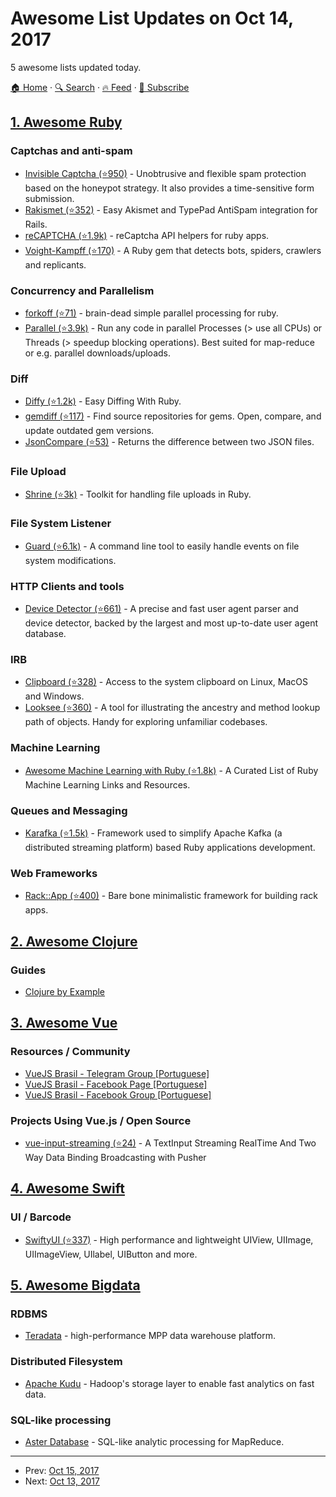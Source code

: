 # Awesome List Updates on Oct 14, 2017

5 awesome lists updated today.

[🏠 Home](/README.md) · [🔍 Search](https://www.trackawesomelist.com/search/) · [🔥 Feed](https://www.trackawesomelist.com/rss.xml) · [📮 Subscribe](https://trackawesomelist.us17.list-manage.com/subscribe?u=d2f0117aa829c83a63ec63c2f&id=36a103854c)



## [1. Awesome Ruby](/content/markets/awesome-ruby/README.md)

### Captchas and anti-spam

*   [Invisible Captcha (⭐950)](https://github.com/markets/invisible_captcha) - Unobtrusive and flexible spam protection based on the honeypot strategy. It also provides a time-sensitive form submission.
*   [Rakismet (⭐352)](https://github.com/joshfrench/rakismet) - Easy Akismet and TypePad AntiSpam integration for Rails.
*   [reCAPTCHA (⭐1.9k)](https://github.com/ambethia/recaptcha) - reCaptcha API helpers for ruby apps.
*   [Voight-Kampff (⭐170)](https://github.com/biola/Voight-Kampff) - A Ruby gem that detects bots, spiders, crawlers and replicants.

### Concurrency and Parallelism

*   [forkoff (⭐71)](https://github.com/ahoward/forkoff) - brain-dead simple parallel processing for ruby.
*   [Parallel (⭐3.9k)](https://github.com/grosser/parallel) - Run any code in parallel Processes (> use all CPUs) or Threads (> speedup blocking operations).
    Best suited for map-reduce or e.g. parallel downloads/uploads.

### Diff

*   [Diffy (⭐1.2k)](https://github.com/samg/diffy) - Easy Diffing With Ruby.
*   [gemdiff (⭐117)](https://github.com/teeparham/gemdiff) - Find source repositories for gems. Open, compare, and update outdated gem versions.
*   [JsonCompare (⭐53)](https://github.com/a2design-inc/json-compare) - Returns the difference between two JSON files.

### File Upload

*   [Shrine (⭐3k)](https://github.com/janko-m/shrine) - Toolkit for handling file uploads in Ruby.

### File System Listener

*   [Guard (⭐6.1k)](https://github.com/guard/guard) - A command line tool to easily handle events on file system modifications.

### HTTP Clients and tools

*   [Device Detector (⭐661)](https://github.com/podigee/device_detector) - A precise and fast user agent parser and device detector, backed by the largest and most up-to-date user agent database.

### IRB

*   [Clipboard (⭐328)](https://github.com/janlelis/clipboard) - Access to the system clipboard on Linux, MacOS and Windows.
*   [Looksee (⭐360)](https://github.com/oggy/looksee) - A tool for illustrating the ancestry and method lookup path of objects. Handy for exploring unfamiliar codebases.

### Machine Learning

*   [Awesome Machine Learning with Ruby (⭐1.8k)](https://github.com/arbox/machine-learning-with-ruby) - A Curated List of Ruby Machine Learning Links and Resources.

### Queues and Messaging

*   [Karafka (⭐1.5k)](https://github.com/karafka/karafka) - Framework used to simplify Apache Kafka (a distributed streaming platform) based Ruby applications development.

### Web Frameworks

*   [Rack::App (⭐400)](https://github.com/rack-app/rack-app) - Bare bone minimalistic framework for building rack apps.

## [2. Awesome Clojure](/content/razum2um/awesome-clojure/README.md)

### Guides

*   [Clojure by Example](https://kimh.github.io/clojure-by-example/)

## [3. Awesome Vue](/content/vuejs/awesome-vue/README.md)

### Resources / Community

*   [VueJS Brasil - Telegram Group \[Portuguese\]](https://t.me/vuejsbrasil)
*   [VueJS Brasil - Facebook Page \[Portuguese\]](https://www.facebook.com/vuejsbrasil/)
*   [VueJS Brasil - Facebook Group \[Portuguese\]](https://www.facebook.com/groups/vuejsbr/)

### Projects Using Vue.js / Open Source

*   [vue-input-streaming (⭐24)](https://github.com/aofdev/vue-input-streaming) - A TextInput Streaming RealTime And Two Way Data Binding Broadcasting with Pusher

## [4. Awesome Swift](/content/matteocrippa/awesome-swift/README.md)

### UI / Barcode

*   [SwiftyUI (⭐337)](https://github.com/haoking/SwiftyUI) - High performance and lightweight UIView, UIImage, UIImageView, UIlabel, UIButton and more.

## [5. Awesome Bigdata](/content/newTendermint/awesome-bigdata/README.md)

### RDBMS

*   [Teradata](http://www.teradata.com/products-and-services/teradata-database/) - high-performance MPP data warehouse platform.

### Distributed Filesystem

*   [Apache Kudu](http://kudu.apache.org/) - Hadoop's storage layer to enable fast analytics on fast data.

### SQL-like processing

*   [Aster Database](http://www.teradata.com/products-and-services/Teradata-Aster/teradata-aster-database) - SQL-like analytic processing for MapReduce.

---

- Prev: [Oct 15, 2017](/content/2017/10/15/README.md)
- Next: [Oct 13, 2017](/content/2017/10/13/README.md)